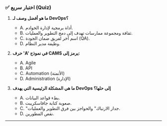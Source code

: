 ### ✅ اختبار سريع (Quiz)
1.  **ما هو أفضل وصف لـ DevOps؟**
    * A. أداة برمجية لإدارة الخوادم.
    * B. ثقافة ومجموعة ممارسات تهدف إلى دمج التطوير والعمليات.
    * C. اسم آخر لفريق ضمان الجودة (QA).
    * D. وظيفة مدير النظام.

2.  **حرف 'A' في نموذج CAMS يرمز إلى:**
    * A. Agile
    * B. API
    * C. Automation (الأتمتة)
    * D. Administration (الإدارة)

3.  **ما هي المشكلة الرئيسية التي يهدف DevOps إلى حلها؟**
    * A. بطء قواعد البيانات.
    * B. صعوبة كتابة جافاسكريبت.
    * C. "جدار الارتباك" والحواجز بين فرق التطوير والعمليات.
    * D. نقص المطورين.

---